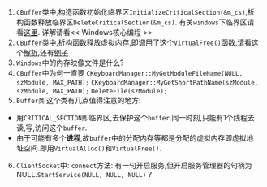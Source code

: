 1. ```CBuffer```类中,构造函数初始化临界区```InitializeCriticalSection(&m_cs)```,析构函数释放临界区```DeleteCriticalSection(&m_cs)```.
有关```windows```下临界区请看[这里](https://docs.microsoft.com/zh-cn/windows/desktop/api/synchapi/nf-synchapi-initializecriticalsection).
详解请看<< Windows核心编程 >>
2. ```CBuffer```类中,析构函数释放虚拟内存,即调用了这个```VirtualFree()```函数,请看这个[解析](https://docs.microsoft.com/en-us/windows/desktop/api/memoryapi/nf-memoryapi-virtualfree),还有[例子](https://docs.microsoft.com/zh-cn/windows/desktop/Memory/reserving-and-committing-memory)
3. ```Windows```中的内存映像文件是什么? 
4. ```CBuffer```中为何一直要
    ```CKeyboardManager::MyGetModuleFileName(NULL, szModule, MAX_PATH);```
    ```CKeyboardManager::MyGetShortPathName(szModule, szModule, MAX_PATH);```
    ```DeleteFile(szModule);```        
5. ```Buffer类```
这个类有几点值得注意的地方:  
- 用```CRITICAL_SECTION```即临界区,去保护这个```buffer```.同一时刻,只能有1个线程去读,写,访问这个```buffer```.
- 由于可能有多个**进程**,故```buffer```中的分配内存等都是分配的虚拟内存即虚拟地址空间.即用```VirtualAlloc()```和```VirtualFree()```.
6. ```ClientSocket```中:
   ```connect```方法: 有一句开启服务,但开启服务管理器的句柄为NULL.```StartService(NULL, NULL, NULL)``` ?
            